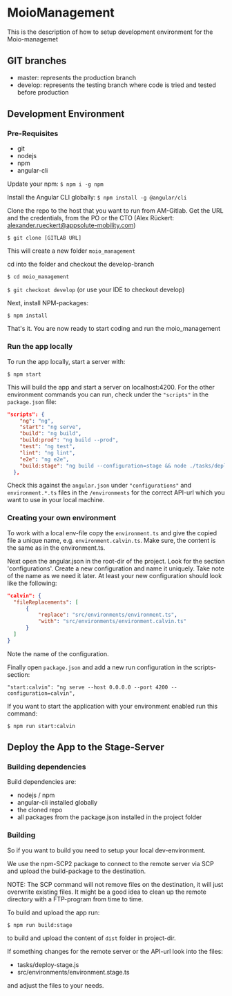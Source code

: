 # MoioManagement

This is the description of how to setup development environment for the Moio-managemet

## GIT branches
* master: represents the production branch
* develop: represents the testing branch where code is tried and tested before production

## Development Environment
### Pre-Requisites
* git
* nodejs
* npm
* angular-cli

Update your npm: `$ npm i -g npm`

Install the Angular CLI globally: `$ npm install -g @angular/cli`

Clone the repo to the host that you want to run from AM-Gitlab. Get the URL and the credentials, from the PO or the CTO (Alex Rückert: alexander.rueckert@appsolute-mobility.com)

`$ git clone [GITLAB URL]`

This will create a new folder `moio_management`

cd into the folder and checkout the develop-branch

`$ cd moio_management`

`$ git checkout develop` (or use your IDE to checkout develop)

Next, install NPM-packages:

`$ npm install`

That's it. You are now ready to start coding and run the moio_management

### Run the app locally
To run the app locally, start a server with:

`$ npm start`

This will build the app and start a server on localhost:4200. For the other environment commands you can run, check under the `"scripts"` in the `package.json` file:

```json
"scripts": {
    "ng": "ng",
    "start": "ng serve",
    "build": "ng build",
    "build:prod": "ng build --prod",
    "test": "ng test",
    "lint": "ng lint",
    "e2e": "ng e2e",
    "build:stage": "ng build --configuration=stage && node ./tasks/deploy-stage.js"
  },

```

Check this against the `angular.json` under `"configurations"` and `environment.*.ts` files in the `/environments` for the correct API-url which you want to use in your local machine.

### Creating your own environment
To work with a local env-file copy the `environment.ts` and give the copied file
a unique name, e.g. `environment.calvin.ts`. Make sure, the content is the same as
in the environment.ts.

Next open the angular.json in the root-dir of the project.
Look for the section 'configurations'.
Create a new configuration and name it uniquely. Take note of the name
as we need it later. At least your new configuration should look like the following:

```json
"calvin": {
  "fileReplacements": [
      {
          "replace": "src/environments/environment.ts",
          "with": "src/environments/environment.calvin.ts"
      }
  ]
}
```
Note the name of the configuration.

Finally open `package.json` and add a new run configuration in the scripts-section:
```
"start:calvin": "ng serve --host 0.0.0.0 --port 4200 --configuration=calvin",
```

If you want to start the application with your environment enabled run this command:

`$ npm run start:calvin`

## Deploy the App to the Stage-Server
### Building dependencies
Build dependencies are:
* nodejs / npm
* angular-cli installed globally
* the cloned repo
* all packages from the package.json installed in the project folder

### Building
So if you want to build you need to setup your local dev-environment.

We use the npm-SCP2 package to connect to the remote server via SCP and upload
the build-package to the destination.

NOTE: The SCP command will not remove files on the destination, it will just
overwrite existing files. It might be a good idea to clean up the remote directory
with a FTP-program from time to time.

To build and upload the app run:

`$ npm run build:stage`

to build and upload the content of `dist` folder in project-dir.

If something changes for the remote server or the API-url look into the files:
* tasks/deploy-stage.js
* src/environments/environment.stage.ts

and adjust the files to your needs.
